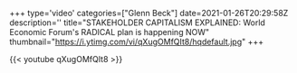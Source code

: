 +++
type='video'
categories=["Glenn Beck"]
date=2021-01-26T20:29:58Z
description=''
title="STAKEHOLDER CAPITALISM EXPLAINED: World Economic Forum's RADICAL plan is happening NOW"
thumbnail="https://i.ytimg.com/vi/qXugOMfQIt8/hqdefault.jpg"
+++

{{< youtube qXugOMfQIt8 >}}
